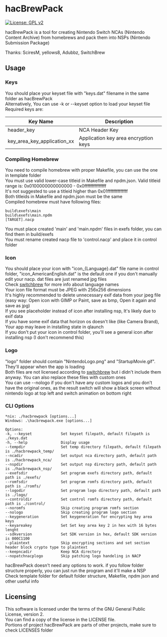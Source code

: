 # hacBrewPack

[![License: GPL v2](https://img.shields.io/badge/License-GPL%20v2-blue.svg)](https://www.gnu.org/licenses/old-licenses/gpl-2.0.en.html)

hacBrewPack is a tool for creating Nintendo Switch NCAs (Nintendo Content Archive) from homebrews and pack them into NSPs (Nintendo Submission Package)  
  
Thanks: SciresM, yellows8, Adubbz, SwitchBrew

## Usage

### Keys

You should place your keyset file with "keys.dat" filename in the same folder as hacBrewPack  
Alternatively, You can use -k or --keyset option to load your keyset file  
Required keys are:  

Key Name | Description
-------- | -----------
header_key | NCA Header Key
key_area_key_application_xx | Application key area encryption keys

### Compiling Homebrew

You need to compile homebrew with proper Makefile, you can use the one in template folder  
You must use valid lower-case titleid in Makefile and npdm.json. Valid titleid range is: 0x0100000000000000 - 0x0fffffffffffffff  
It's not suggested to use a titleid higher than 0x01ffffffffffffff  
Both titleids in Makefile and npdm.json must be the same  
Compiled homebrew must have following files:  

```
build\exefs\main  
build\exefs\main.npdm  
[TARGET].nacp  
```

You must place created 'main' and 'main.npdm' files in exefs folder, you can find them in build/exefs  
You must rename created nacp file to 'control.nacp' and place it in control folder  

### Icon

You should place your icon with "icon_{Language}.dat" file name in control folder, "icon_AmericanEnglish.dat" is the default one if you don't manually edit your nacp. dat files are just renamed jpg files  
Check [switchbrew](http://switchbrew.org/index.php/Settings_services#LanguageCode) for more info about language names  
Your icon file format must be JPEG with 256x256 dimensions  
It's highly recommended to delete unnecessary exif data from your jpeg file (easy way: Open icon with GIMP or Paint, save as bmp, Open it again and save as jpg)  
If you see placeholder instead of icon after installing nsp, It's likely due to exif data  
If you have some exif data that horizon os doesn't like (like Camera Brand), Your app may leave in installing state in qlaunch  
If you don't put your icon in control folder, you'll see a general icon after installing nsp (I don't recommend this)  

### Logo

"logo" folder should contain "NintendoLogo.png" and "StartupMovie.gif". They'll appear when the app is loading  
Both files are not licensed according to [switchbrew](http://switchbrew.org/index.php/NCA_Content_FS) but i didn't include them anyway. You can also replace these files with custom ones  
You can use --nologo if you don't have any custom logos and you don't have the original ones, as the result switch will show a black screen without nintendo logo at top left and switch animation on bottom right  

### CLI Options

```
*nix: ./hacbrewpack [options...]  
Windows: .\hacbrewpack.exe [options...]  
  
Options:  
-k, --keyset             Set keyset filepath, default filepath is ./keys.dat  
-h, --help               Display usage  
--tempdir                Set temp directory filepath, default filepath is ./hacbrewpack_temp/  
--ncadir                 Set output nca directory path, default path is ./hacbrewpack_nca/  
--nspdir                 Set output nsp directory path, default path is ./hacbrewpack_nsp/  
--exefsdir               Set program exefs directory path, default path is ./exefs/  
--romfsdir               Set program romfs directory path, default path is ./romfs/  
--logodir                Set program logo directory path, default path is ./logo/  
--controldir             Set control romfs directory path, default path is ./control/  
--noromfs                Skip creating program romfs section  
--nologo                 Skip creating program logo section  
--keygeneration          Set keygeneration for encrypting key area keys  
--keyareakey             Set Set key area key 2 in hex with 16 bytes lenght  
--sdkversion             Set SDK version in hex, default SDK version is 000C1100  
--plaintext              Skip encrypting sections and set section header block crypto type to plaintext  
--keepncadir             Keep NCA directory  
--nopatchnacplogo        Skip patching logo handeling in NACP  
```

hacBrewPack doesn't need any options to work. if you follow folder structure properly, you can just run the program and it'll make a NSP  
Check template folder for default folder structure, Makefile, npdm json and other useful info  

## Licensing

This software is licensed under the terms of the GNU General Public License, version 2.  
You can find a copy of the license in the LICENSE file.  
Portions of project hacBrewPack are parts of other projects, make sure to check LICENSES folder